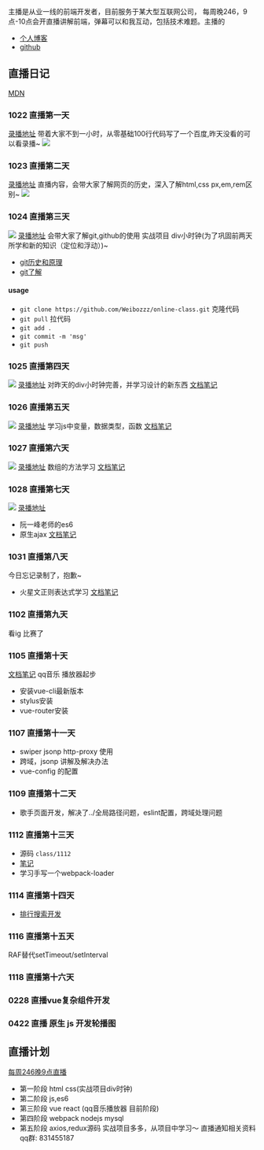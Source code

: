 主播是从业一线的前端开发者，目前服务于某大型互联网公司，
每周晚246，9点-10点会开直播讲解前端，弹幕可以和我互动，包括技术难题。主播的

- [个人博客](http://www.liuweibo.cn/)
- [github](https://github.com/weibozzz)

## 直播日记
[MDN](https://developer.mozilla.org/zh-CN/docs/Web/JavaScript)
### 1022 直播第一天
[录播地址](https://www.bilibili.com/video/av73087610)
带着大家不到一小时，从零基础100行代码写了一个百度,昨天没看的可以看录播~
![](./images/baidu.png)

### 1023 直播第二天
[录播地址](https://www.bilibili.com/video/av73195361)
直播内容，会带大家了解网页的历史，深入了解html,css px,em,rem区别~
![](./images/image-20190724113314237.png)

### 1024 直播第三天
![](./images/div-clock.png)
[录播地址](https://www.bilibili.com/video/av73296107)
会带大家了解git,github的使用 实战项目 div小时钟(为了巩固前两天所学和新的知识（定位和浮动）)~

- [git历史和原理](https://weibozzz.github.io/#/./docs/%E5%B7%A5%E5%85%B7/git%E5%8E%86%E5%8F%B2%E5%92%8C%E5%8E%9F%E7%90%86)
- [git了解](https://weibozzz.github.io/#/./docs/工具/你想要的git都有)
#### usage
- `git clone https://github.com/Weibozzz/online-class.git` 克隆代码
- `git pull` 拉代码
- `git add .` 
- `git commit -m 'msg'`
- `git push`


### 1025 直播第四天

![](./images/div-clock.png)
[录播地址](https://www.bilibili.com/video/av73397612)
对昨天的div小时钟完善，并学习设计的新东西
[文档笔记](./docs/date_dom.md)

### 1026 直播第五天
![](./images/qq-music.png)
[录播地址](https://www.bilibili.com/video/av73524862)
学习js中变量，数据类型，函数
[文档笔记](./docs/变量函数.md)

### 1027 直播第六天
![](./images/array.png)
[录播地址](https://www.bilibili.com/video/av73661684)
数组的方法学习 
[文档笔记](./docs/array.md)


### 1028 直播第七天
![](./images/es6.png)
[录播地址](https://www.bilibili.com/video/av73770484)
- 阮一峰老师的es6 
- 原生ajax
[文档笔记](./docs/es6.md)

### 1031 直播第八天
今日忘记录制了，抱歉~
- 火星文正则表达式学习
[文档笔记](./docs/regexp.md)

### 1102 直播第九天
看ig 比赛了

### 1105 直播第十天

[文档笔记](./docs/vue-music.md)
qq音乐 播放器起步

- 安装vue-cli最新版本
- stylus安装
- vue-router安装

### 1107 直播第十一天

- swiper jsonp  http-proxy 使用
- 跨域，jsonp 讲解及解决办法
- vue-config 的配置

### 1109 直播第十二天

-  歌手页面开发，解决了../全局路径问题，eslint配置，跨域处理问题

### 1112 直播第十三天
- 源码 `class/1112`
- [笔记](https://weibozzz.github.io/#/./docs/Webpack/loader)
- 学习手写一个webpack-loader

### 1114 直播第十四天
- [排行搜索开发](https://github.com/Weibozzz/qq-music/commit/474bba4c3f73711f46581e720436e8d33af7e252)

### 1116 直播第十五天

RAF替代setTimeout/setInterval

### 1118 直播第十六天

### 0228 直播vue复杂组件开发
### 0422 直播 原生 js 开发轮播图








## 直播计划

[每周246晚9点直播](http://live.bilibili.com/21660572)
- 第一阶段 html css(实战项目div时钟)
- 第二阶段 js,es6
- 第三阶段 vue react (qq音乐播放器 目前阶段)
- 第四阶段 webpack nodejs mysql
- 第五阶段 axios,redux源码
实战项目多多，从项目中学习～
直播通知相关资料qq群: 831455187
